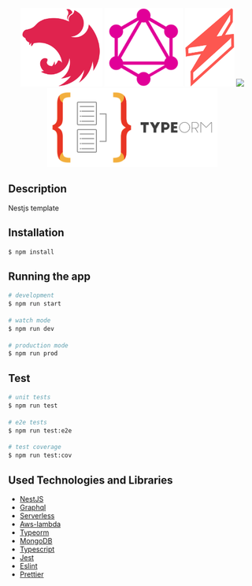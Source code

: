 <p align="center">
  <a href="http://nestjs.com/" target="_blank"><img src="https://raw.githubusercontent.com/ukyiJS/nestjs-template/serverless/src/assets/img/nest.svg" height="160"/></a>
  <a href="https://graphql.org/" target="_blank"><img src="https://raw.githubusercontent.com/ukyiJS/nestjs-template/serverless/src/assets/img/graphql.svg" height="160"></a>
  <a href="https://www.serverless.com/" target="_blank"><img src="https://raw.githubusercontent.com/ukyiJS/nestjs-template/serverless/src/assets/img/serverless.svg" height="160"></a>
  <a href="https://aws.amazon.com/lambda/?nc1=h_ls" target="_blank"><img src="https://raw.githubusercontent.com/ukyiJS/nestjs-template/serverless/src/assets/img/aws-lambda" height="160"></a>
  <a href="https://typeorm.io/" target="_blank"><img src="https://raw.githubusercontent.com/ukyiJS/nestjs-template/serverless/src/assets/img/typeorm.png" height="160"></a>
</p>

## Description

Nestjs template

## Installation

```bash
$ npm install
```

## Running the app

```bash
# development
$ npm run start

# watch mode
$ npm run dev

# production mode
$ npm run prod
```

## Test

```bash
# unit tests
$ npm run test

# e2e tests
$ npm run test:e2e

# test coverage
$ npm run test:cov
```

## Used Technologies and Libraries

- [NestJS](https://nestjs.com/)
- [Graphql](https://graphql.org/)
- [Serverless](https://www.serverless.com/)
- [Aws-lambda](https://aws.amazon.com/lambda/?nc1=h_ls)
- [Typeorm](https://typeorm.io/)
- [MongoDB](https://www.mongodb.com/)
- [Typescript](https://www.typescriptlang.org/)
- [Jest](https://jestjs.io/)
- [Eslint](https://eslint.org/)
- [Prettier](https://prettier.io/)
